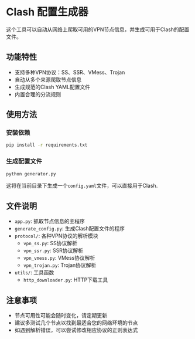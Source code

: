 # Clash 配置生成器

这个工具可以自动从网络上爬取可用的VPN节点信息，并生成可用于Clash的配置文件。

## 功能特性

- 支持多种VPN协议：SS、SSR、VMess、Trojan
- 自动从多个来源爬取节点信息
- 生成规范的Clash YAML配置文件
- 内置合理的分流规则

## 使用方法

### 安装依赖

```bash
pip install -r requirements.txt
```

### 生成配置文件

```bash
python generator.py
```

这将在当前目录下生成一个`config.yaml`文件，可以直接用于Clash.

## 文件说明

- `app.py`: 抓取节点信息的主程序
- `generate_config.py`: 生成Clash配置文件的程序
- `protocol/`: 各种VPN协议的解析模块
  - `vpn_ss.py`: SS协议解析
  - `vpn_ssr.py`: SSR协议解析
  - `vpn_vmess.py`: VMess协议解析
  - `vpn_trojan.py`: Trojan协议解析
- `utils/`: 工具函数
  - `http_downloader.py`: HTTP下载工具

## 注意事项

- 节点可用性可能会随时变化，请定期更新
- 建议多测试几个节点以找到最适合您的网络环境的节点
- 如遇到解析错误，可以尝试修改相应协议的正则表达式 
